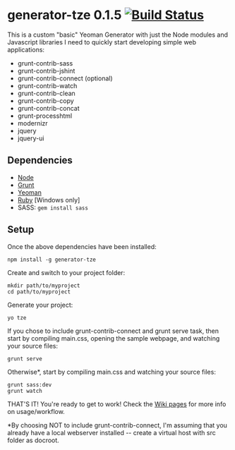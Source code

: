 # generator-tze 0.1.5 [![Build Status](https://secure.travis-ci.org/tlei123/generator-tze.svg?branch=master)](https://travis-ci.org/tlei123/generator-tze)

This is a custom "basic" Yeoman Generator with just the Node modules and Javascript libraries I need to quickly start developing simple web applications:

 * grunt-contrib-sass
 * grunt-contrib-jshint
 * grunt-contrib-connect (optional)
 * grunt-contrib-watch
 * grunt-contrib-clean
 * grunt-contrib-copy
 * grunt-contrib-concat
 * grunt-processhtml
 * modernizr
 * jquery
 * jquery-ui

## Dependencies

 * [Node](http://nodejs.org/)
 * [Grunt](http://gruntjs.com/)
 * [Yeoman](http://yeoman.io)
 * [Ruby](http://rubyinstaller.org/) [Windows only]
 * SASS: ```gem install sass```

## Setup

Once the above dependencies have been installed:
```
npm install -g generator-tze
```
Create and switch to your project folder:
```
mkdir path/to/myproject
cd path/to/myproject
```
Generate your project:
```
yo tze
```
If you chose to include grunt-contrib-connect and grunt serve task, then start by compiling main.css, opening the sample webpage, and watching your source files:
```
grunt serve
```
Otherwise*, start by compiling main.css and watching your source files:
```
grunt sass:dev
grunt watch
```
THAT'S IT!  You're ready to get to work!  Check the [Wiki pages](https://github.com/tlei123/generator-tze/wiki) for more info on usage/workflow.

*By choosing NOT to include grunt-contrib-connect, I'm assuming that you already have a local webserver installed -- create a virtual host with src folder as docroot.